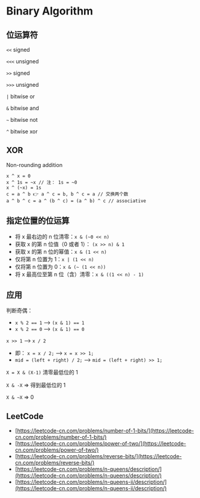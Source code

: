 # Binary Algorithm

## 位运算符

`<<` signed

`<<<` unsigned

`>>` signed

`>>>` unsigned

`|` bitwise or

`&` bitwise and

`~` bitwise not

`^` bitwise xor

## XOR

Non-rounding addition

```
x ^ x = 0
x ^ 1s = ~x // 注： 1s = ~0
x ^ (~x) = 1s
c = a ^ b 👉 a ^ c = b, b ^ c = a // 交换两个数
a ^ b ^ c = a ^ (b ^ c) = (a ^ b) ^ c // associative
```

## 指定位置的位运算

- 将 x 最右边的 n 位清零：`x & (~0 << n)`
- 获取 x 的第 n 位值（0 或者 1）： `(x >> n) & 1`
- 获取 x 的第 n 位的幂值：`x & (1 << n)`
- 仅将第 n 位置为 1：`x | (1 << n)`
- 仅将第 n 位置为 0：`x & (~ (1 << n))`
- 将 x 最高位至第 n 位（含）清零：`x & ((1 << n) - 1)`

## 应用

判断奇偶：

- `x % 2 == 1` —> `(x & 1) == 1`
- `x % 2 == 0` —> `(x & 1) == 0`

`x >> 1` —> `x / 2`

- 即： `x = x / 2;` —> `x = x >> 1;`
- `mid = (left + right) / 2;` —>  `mid = (left + right) >> 1;`

`X = X & (X-1)` 清零最低位的 1

`X & -X` => 得到最低位的 1

`X & ~X` => 0

## LeetCode

- [https://leetcode-cn.com/problems/number-of-1-bits/](https://leetcode-cn.com/problems/number-of-1-bits/)
- [https://leetcode-cn.com/problems/power-of-two/](https://leetcode-cn.com/problems/power-of-two/)
- [https://leetcode-cn.com/problems/reverse-bits/](https://leetcode-cn.com/problems/reverse-bits/)
- [https://leetcode-cn.com/problems/n-queens/description/](https://leetcode-cn.com/problems/n-queens/description/)
- [https://leetcode-cn.com/problems/n-queens-ii/description/](https://leetcode-cn.com/problems/n-queens-ii/description/)